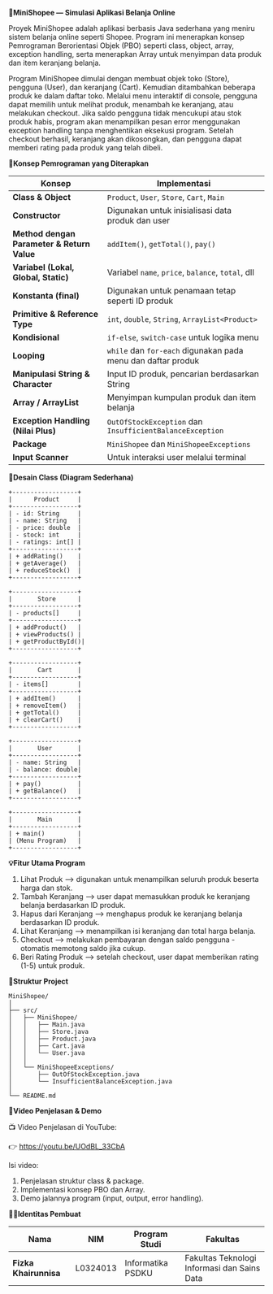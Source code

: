 **🛒MiniShopee — Simulasi Aplikasi Belanja Online**

Proyek MiniShopee adalah aplikasi berbasis Java sederhana yang meniru sistem belanja online seperti Shopee. Program ini menerapkan konsep Pemrograman Berorientasi Objek (PBO) seperti class, object, array, exception handling, serta menerapkan Array untuk menyimpan data produk dan item keranjang belanja.

Program MiniShopee dimulai dengan membuat objek toko (Store), pengguna (User), dan keranjang (Cart).
Kemudian ditambahkan beberapa produk ke dalam daftar toko.
Melalui menu interaktif di console, pengguna dapat memilih untuk melihat produk, menambah ke keranjang, atau melakukan checkout.
Jika saldo pengguna tidak mencukupi atau stok produk habis, program akan menampilkan pesan error menggunakan exception handling tanpa menghentikan eksekusi program.
Setelah checkout berhasil, keranjang akan dikosongkan, dan pengguna dapat memberi rating pada produk yang telah dibeli.

**🧠Konsep Pemrograman yang Diterapkan**

| Konsep                                     | Implementasi                                                 |
| ------------------------------------------ | ------------------------------------------------------------ |
| **Class & Object**                         | `Product`, `User`, `Store`, `Cart`, `Main`                   |
| **Constructor**                            | Digunakan untuk inisialisasi data produk dan user            |
| **Method dengan Parameter & Return Value** | `addItem()`, `getTotal()`, `pay()`                           |
| **Variabel (Lokal, Global, Static)**       | Variabel `name`, `price`, `balance`, `total`, dll            |
| **Konstanta (final)**                      | Digunakan untuk penamaan tetap seperti ID produk             |
| **Primitive & Reference Type**             | `int`, `double`, `String`, `ArrayList<Product>`              |
| **Kondisional**                            | `if-else`, `switch-case` untuk logika menu                   |
| **Looping**                                | `while` dan `for-each` digunakan pada menu dan daftar produk |
| **Manipulasi String & Character**          | Input ID produk, pencarian berdasarkan String                |
| **Array / ArrayList**                      | Menyimpan kumpulan produk dan item belanja                   |
| **Exception Handling (Nilai Plus)**        | `OutOfStockException` dan `InsufficientBalanceException`     |
| **Package**                                | `MiniShopee` dan `MiniShopeeExceptions`                      |
| **Input Scanner**                          | Untuk interaksi user melalui terminal                        |


**🧩Desain Class (Diagram Sederhana)**
```
+------------------+
|      Product     |
+------------------+
| - id: String     |
| - name: String   |
| - price: double  |
| - stock: int     |
| - ratings: int[] |
+------------------+
| + addRating()    |
| + getAverage()   |
| + reduceStock()  |
+------------------+

+------------------+
|       Store      |
+------------------+
| - products[]     |
+------------------+
| + addProduct()   |
| + viewProducts() |
| + getProductById()|
+------------------+

+------------------+
|       Cart       |
+------------------+
| - items[]        |
+------------------+
| + addItem()      |
| + removeItem()   |
| + getTotal()     |
| + clearCart()    |
+------------------+

+------------------+
|       User       |
+------------------+
| - name: String   |
| - balance: double|
+------------------+
| + pay()          |
| + getBalance()   |
+------------------+

+------------------+
|       Main       |
+------------------+
| + main()         |
| (Menu Program)   |
+------------------+
```

**💡Fitur Utama Program**
1. Lihat Produk --> digunakan untuk menampilkan seluruh produk beserta harga dan stok.
2. Tambah Keranjang --> user dapat memasukkan produk ke keranjang belanja berdasarkan ID produk.
3. Hapus dari Keranjang --> menghapus produk ke keranjang belanja berdasarkan ID produk.
4. Lihat Keranjang --> menampilkan isi keranjang dan total harga belanja.
5. Checkout --> melakukan pembayaran dengan saldo pengguna - otomatis memotong saldo jika cukup.
6. Beri Rating Produk --> setelah checkout, user dapat memberikan rating (1-5) untuk produk.

**🧩Struktur Project**
```
MiniShopee/
│
├── src/
│   ├── MiniShopee/
│   │   ├── Main.java
│   │   ├── Store.java
│   │   ├── Product.java
│   │   ├── Cart.java
│   │   └── User.java
│   │
│   └── MiniShopeeExceptions/
│       ├── OutOfStockException.java
│       └── InsufficientBalanceException.java
│
└── README.md

```

**🎥Video Penjelasan & Demo**

📺 Video Penjelasan di YouTube:

👉 https://youtu.be/UOdBL_33CbA

Isi video:
1. Penjelasan struktur class & package.
2. Implementasi konsep PBO dan Array.
3. Demo jalannya program (input, output, error handling).

**👩‍🎓Identitas Pembuat**

| Nama                  | NIM      | Program Studi | Fakultas                     |
| --------------------- | -------- | ------------- | ---------------------------- |
| **Fizka Khairunnisa** | L0324013 | Informatika PSDKU  | Fakultas Teknologi Informasi dan Sains Data|

